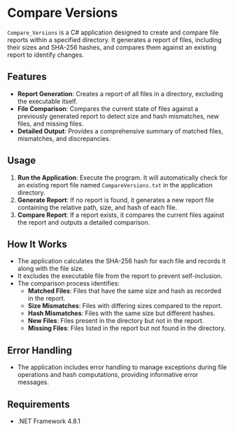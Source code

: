 # Compare Versions

`Compare_Versions` is a C# application designed to create and compare file reports within a specified directory. It generates a report of files, including their sizes and SHA-256 hashes, and compares them against an existing report to identify changes.

## Features

- **Report Generation**: Creates a report of all files in a directory, excluding the executable itself.
- **File Comparison**: Compares the current state of files against a previously generated report to detect size and hash mismatches, new files, and missing files.
- **Detailed Output**: Provides a comprehensive summary of matched files, mismatches, and discrepancies.

## Usage

1. **Run the Application**: Execute the program. It will automatically check for an existing report file named `CompareVersions.txt` in the application directory.
2. **Generate Report**: If no report is found, it generates a new report file containing the relative path, size, and hash of each file.
3. **Compare Report**: If a report exists, it compares the current files against the report and outputs a detailed comparison.

## How It Works

- The application calculates the SHA-256 hash for each file and records it along with the file size.
- It excludes the executable file from the report to prevent self-inclusion.
- The comparison process identifies:
  - **Matched Files**: Files that have the same size and hash as recorded in the report.
  - **Size Mismatches**: Files with differing sizes compared to the report.
  - **Hash Mismatches**: Files with the same size but different hashes.
  - **New Files**: Files present in the directory but not in the report.
  - **Missing Files**: Files listed in the report but not found in the directory.

## Error Handling

- The application includes error handling to manage exceptions during file operations and hash computations, providing informative error messages.

## Requirements

- .NET Framework 4.8.1
